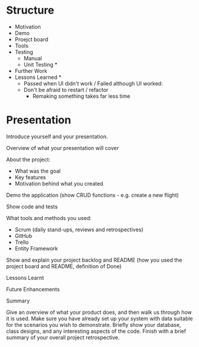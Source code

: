 # Structure

* Motivation
* Demo
* Proejct board
* Tools
* Testing
  * Manual
  * Unit Testing
    * 
* Further Work
* Lessons Learned
  * 
    * Passed when UI didn't work / Failed although UI worked: 
  * Don't be afraid to restart / refactor
    * Remaking something takes far less time 





# Presentation

 

Introduce yourself and your presentation.

Overview of what your presentation will cover 

About the project:

- What was the goal
- Key features
- Motivation behind what you created

Demo the application (show CRUD functions - e.g. create a new flight)

Show code and tests

What tools and methods you used:

- Scrum (daily stand-ups, reviews and retrospectives)
- GitHub
- Trello
- Entity Framework

Show and explain your project backlog and README (how you used the project board and README, definition of Done)

Lessons Learnt

Future Enhancements 

Summary

Give an overview of what your product does, and then walk us through how it is used. Make sure you have already set up your system with data suitable for the scenarios you wish to demonstrate.  Briefly show your database, class designs, and any interesting aspects of the code. Finish with a brief summary of your overall project retrospective.